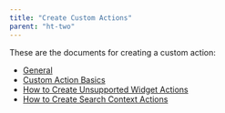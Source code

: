 ```yaml
---
title: "Create Custom Actions"
parent: "ht-two"
---
```


These are the documents for creating a custom action:

* [General](ht-two-custom-action-general)
* [Custom Action Basics](ht-two-custom-action-basics)
* [How to Create Unsupported Widget Actions](ht-two-create-unsupported-widget-actions)
* [How to Create Search Context Actions](ht-two-create-search-context-actions)

